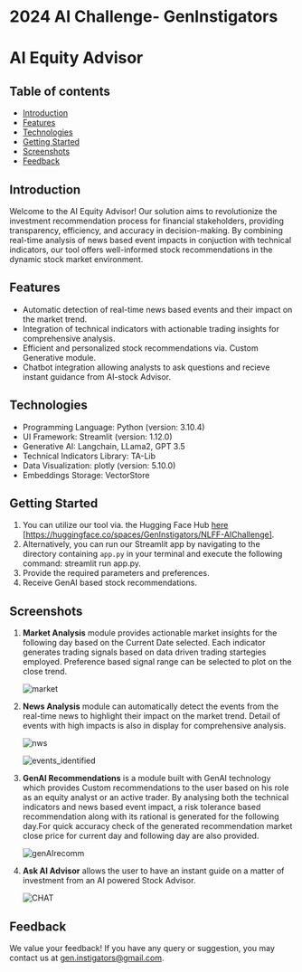 # 2024 AI Challenge- GenInstigators

# AI Equity Advisor

## Table of contents
* [Introduction](#introduction)
* [Features](#features)
* [Technologies](#technologies)
* [Getting Started](#getting-started)
* [Screenshots](#screenshots)
* [Feedback](#feedback)
  
## Introduction 

Welcome to the AI Equity Advisor! Our solution aims to revolutionize the investment recommendation process for financial stakeholders, providing transparency, efficiency, and accuracy in decision-making. By combining real-time analysis of news based event impacts in conjuction with technical indicators, our tool offers well-informed stock recommendations in the dynamic stock market environment.

## Features

- Automatic detection of real-time news based events and their impact on the market trend.
- Integration of technical indicators with actionable trading insights for comprehensive analysis.
- Efficient and personalized stock recommendations via. Custom Generative module.
- Chatbot integration allowing analysts to ask questions and recieve instant guidance from AI-stock Advisor.

## Technologies

- Programming Language: Python (version: 3.10.4)
- UI Framework: Streamlit (version: 1.12.0)
- Generative AI: Langchain, LLama2, GPT 3.5
- Technical Indicators Library: TA-Lib
- Data Visualization: plotly (version: 5.10.0)
- Embeddings Storage: VectorStore
  
## Getting Started 
1. You can utilize our tool via. the Hugging Face Hub [here](#) [https://huggingface.co/spaces/GenInstigators/NLFF-AIChallenge].
2. Alternatively, you can run our Streamlit app by navigating to the directory containing `app.py` in your terminal and execute the following command: streamlit run app.py.
3. Provide the required parameters and preferences.
4. Receive GenAI based stock recommendations.

## Screenshots

1. <b>Market Analysis</b> module provides actionable market insights for the following day based on the Current Date selected. Each indicator generates trading signals based on data driven trading startegies employed. Preference based signal range can be selected to plot on the close trend.
   
   ![market](https://github.com/Huma-Ameer10/2024-AI-Challenge-GenInstigators/assets/88269723/fae1e536-93e2-440f-90c7-96ff52e3824b)

2. <b>News Analysis</b> module can automatically detect the events from the real-time news to highlight their impact on the market trend. Detail of events with high impacts is also in display for comprehensive analysis.

   ![nws](https://github.com/Huma-Ameer10/2024-AI-Challenge-GenInstigators/assets/88269723/3f35c04c-ffe5-448f-b7f1-eb743ecdeeca)
  
   ![events_identified](https://github.com/Huma-Ameer10/2024-AI-Challenge-GenInstigators/assets/88269723/9c432611-de57-41fc-b6a9-05567422bac0)

3. <b>GenAI Recommendations</b> is a module built with GenAI technology which provides Custom recommendations to the user based on his role as an equity analyst or an active trader. By analysing both the technical indicators and news based event impact, a risk tolerance based recommendation along with its rational is generated for the following day.For quick accuracy check of the generated recommendation market close price for current day and following day are also provided.

   ![genAIrecomm](https://github.com/Huma-Ameer10/2024-AI-Challenge-GenInstigators/assets/88269723/d5dd1413-1241-48c6-9215-880c347d0372)

6. <b>Ask AI Advisor</b> allows the user to have an instant guide on a matter of investment from an AI powered Stock Advisor.

   ![CHAT](https://github.com/Huma-Ameer10/2024-AI-Challenge-GenInstigators/assets/88269723/7153d2b4-a7d1-4da8-bc84-ea79b2aa9bba)

## Feedback

We value your feedback! If you have any query or suggestion, you may contact us at [gen.instigators@gmail.com](mailto:email@example.com).

